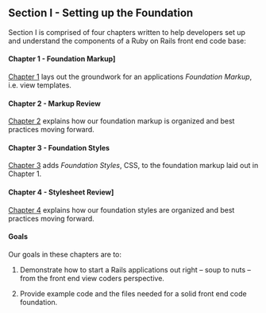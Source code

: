 Section I - Setting up the Foundation
-------------------------------------

Section I is comprised of four chapters written to help developers set up and understand the components of a Ruby on Rails front end code base:

#### Chapter 1 - Foundation Markup]

[Chapter 1][] lays out the groundwork for an applications *Foundation Markup*, i.e. view templates.

#### Chapter 2 - Markup Review

[Chapter 2][] explains how our foundation markup is organized and best practices moving forward.

#### Chapter 3 - Foundation Styles

[Chapter 3][] adds *Foundation Styles*, CSS, to the foundation markup laid out in Chapter 1.

#### Chapter 4 - Stylesheet Review]

[Chapter 4][] explains how our foundation styles are organized and best practices moving forward.

#### Goals

Our goals in these chapters are to:

1.  Demonstrate how to start a Rails applications out right – soup to nuts – from the front end view coders perspective.

2.  Provide example code and the files needed for a solid front end code foundation.

[Chapter 1]:            https://github.com/maxxiimo/the-front-end-manifesto/blob/master/chp1-foundation-markup.md
[Chapter 2]:            https://github.com/maxxiimo/the-front-end-manifesto/blob/master/chp2-markup-review.md
[Chapter 3]:            https://github.com/maxxiimo/the-front-end-manifesto/blob/master/chp3-foundation-styles.md
[Chapter 4]:            https://github.com/maxxiimo/the-front-end-manifesto/blob/master/chp4-stylesheet-review.md
